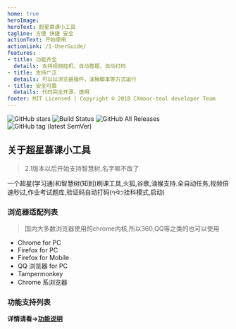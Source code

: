 ```yaml
---
home: true
heroImage: 
heroText: 超星慕课小工具
tagline: 方便 快捷 安全
actionText: 开始使用
actionLink: /1-UserGuide/
features:
- title: 功能齐全
  details: 支持视频挂机，自动答题，自动打码
- title: 支持广泛
  details: 可以以浏览器插件，油猴脚本等方式运行
- title: 安全可靠
  details: 代码完全开源，透明
footer: MIT Licensed | Copyright © 2018 CXmooc-tool developer Team
---
```


![GitHub stars](https://img.shields.io/github/stars/codfrm/cxmooc-tools.svg)
![Build Status](https://www.travis-ci.org/CodFrm/cxmooc-tools.svg?branch=master)
![GitHub All Releases](https://img.shields.io/github/downloads/codfrm/cxmooc-tools/total.svg)
![GitHub tag (latest SemVer)](https://img.shields.io/github/tag/codfrm/cxmooc-tools.svg?label=version)

## 关于超星慕课小工具
> 2.1版本以后开始支持智慧树,名字嘛不改了

一个超星(学习通)和智慧树(知到)刷课工具,火狐,谷歌,油猴支持.全自动任务,视频倍速秒过,作业考试题库,验证码自动打码(੧ᐛ੭挂科模式,启动)

### 浏览器适配列表
> 国内大多数浏览器使用的chrome内核,所以360,QQ等之类的也可以使用
 * Chrome for PC
 * Firefox for PC
 * Firefox for Mobile
 * QQ 浏览器 for PC
 * Tampermonkey
 * Chrome 系浏览器

### 功能支持列表
**详情请看->[功能说明](/1-UserGuide/featured.html)**
